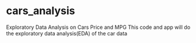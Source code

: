 # cars_analysis
Exploratory Data Analysis on Cars Price and MPG
This code and app will do the exploratory data analysis(EDA) of the car data
